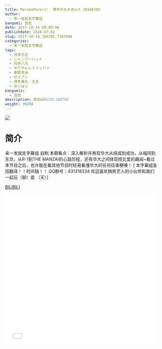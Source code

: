 ```yaml
---
title: MarukoPorori!  博多华丸大吉cut 20160702
author: 
  - 来一发就走字幕组
bangumi: 其他
date: 2017-10-16 00:00:00
publishdate: 2016-07-02
slug: 2017-10-16_160702_7383944
categories: 
  - 来一发就走字幕组
tags: 
  - 月亭方正
  - シャンプーハット
  - 月亭八光
  - ゆりやんレトリィバァ
  - 東野幸治
  - ダイアン
  - 博多華丸・大吉
  - あいはら
bangumis: 
  - 其他
description: 其他&#8226;160702
weight: 39298
---
```


![](https://i.imgur.com/7Ka4LZE.jpg)

# 简介  
来一发就走字幕组 自制
本期看点：深入解析并再现华大从结成到成功，从福冈到东京，从R-1到THE MANZAI的心路历程，还有华大之间体现控比爱的趣闻~看过本节目之后，也许能在看其他节目时轻易看懂华大的任何往事梗噢！
[ 本字幕组急招翻译！！时间轴！！ QQ群号：431318334 欢迎喜欢搞笑艺人的小伙伴和我们一起玩（聊）耍 （天）]

  [BILIBILI](https://www.bilibili.com/video/av7383944/)


  <iframe src="//www.bilibili.com/html/html5player.html?cid=12070707&aid=7383944" width="100%" height="500" frameborder="0" allowfullscreen="allowfullscreen"></iframe>
